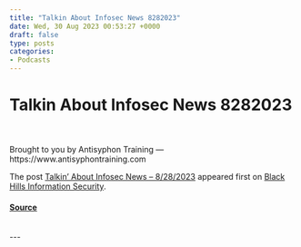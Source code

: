 ```yaml
---
title: "Talkin About Infosec News 8282023"
date: Wed, 30 Aug 2023 00:53:27 +0000
draft: false
type: posts
categories: 
- Podcasts
---
```

# Talkin About Infosec News 8282023

<br/>

<br/>
Brought to you by Antisyphon Training — https://www.antisyphontraining.com

The post [Talkin’ About Infosec News – 8/28/2023](https://www.blackhillsinfosec.com/talkin-about-infosec-news-8-28-2023/) appeared first on [Black Hills Information Security](https://www.blackhillsinfosec.com).

#### [Source](https://www.blackhillsinfosec.com/talkin-about-infosec-news-8-28-2023/)

<br/>
---
